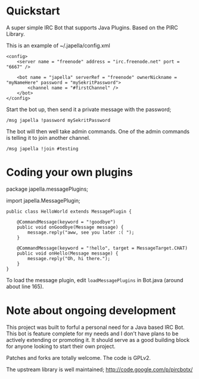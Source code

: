 Quickstart
===
A super simple IRC Bot that supports Java Plugins. Based on the PIRC Library.

This is an example of ~/.japella/config.xml

    <config>
    	<server name = "freenode" address = "irc.freenode.net" port = "6667" />

        <bot name = "japella" serverRef = "freenode" ownerNickname = "myNameHere" password = "mySekritPassword">
            <channel name = "#firstChannel" />
        </bot>
    </config>

Start the bot up, then send it a private message with the password;

    /msg japella !password mySekritPassword

The bot will then well take admin commands. One of the admin commands is telling it to join another channel.

    /msg japella !join #testing

Coding your own plugins
===

package japella.messagePlugins;

import japella.MessagePlugin;

	public class HelloWorld extends MessagePlugin {

		@CommandMessage(keyword = "!goodbye")
		public void onGoodbye(Message message) {
			message.reply("aww, see you later :( ");
		}

		@CommandMessage(keyword = "!hello", target = MessageTarget.CHAT)
		public void onHello(Message message) {
			message.reply("Oh, hi there.");
		}
	}

To load the message plugin, edit `loadMessagePlugins` in Bot.java (around about line 165).

Note about ongoing development
===
This project was built to forful a personal need for a Java based IRC Bot. This bot is feature complete for my needs and I don't have plans to be actively extending or promoting it. It should serve as a good building block for anyone looking to start their own project. 

Patches and forks are totally welcome. The code is GPLv2.

The upstream library is well maintained; http://code.google.com/p/pircbotx/
